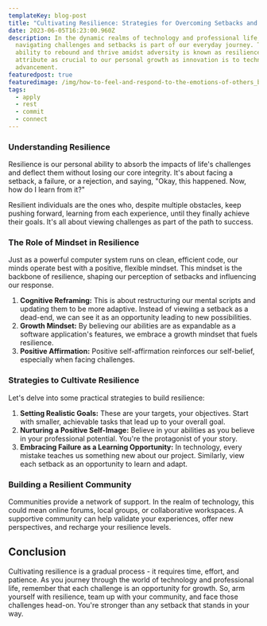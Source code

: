 ```yaml
---
templateKey: blog-post
title: "Cultivating Resilience: Strategies for Overcoming Setbacks and Challenges "
date: 2023-06-05T16:23:00.960Z
description: In the dynamic realms of technology and professional life,
  navigating challenges and setbacks is part of our everyday journey. The
  ability to rebound and thrive amidst adversity is known as resilience, an
  attribute as crucial to our personal growth as innovation is to technological
  advancement.
featuredpost: true
featuredimage: /img/how-to-feel-and-respond-to-the-emotions-of-others_banner.jpg
tags:
  - apply
  - rest
  - commit
  - connect
---
```

### Understanding Resilience

Resilience is our personal ability to absorb the impacts of life's challenges and deflect them without losing our core integrity. It's about facing a setback, a failure, or a rejection, and saying, "Okay, this happened. Now, how do I learn from it?"

Resilient individuals are the ones who, despite multiple obstacles, keep pushing forward, learning from each experience, until they finally achieve their goals. It's all about viewing challenges as part of the path to success.

### The Role of Mindset in Resilience

Just as a powerful computer system runs on clean, efficient code, our minds operate best with a positive, flexible mindset. This mindset is the backbone of resilience, shaping our perception of setbacks and influencing our response.

1. **Cognitive Reframing:** This is about restructuring our mental scripts and updating them to be more adaptive. Instead of viewing a setback as a dead-end, we can see it as an opportunity leading to new possibilities.
2. **Growth Mindset:** By believing our abilities are as expandable as a software application's features, we embrace a growth mindset that fuels resilience.
3. **Positive Affirmation:** Positive self-affirmation reinforces our self-belief, especially when facing challenges.

### Strategies to Cultivate Resilience

Let's delve into some practical strategies to build resilience:

1. **Setting Realistic Goals:** These are your targets, your objectives. Start with smaller, achievable tasks that lead up to your overall goal.
2. **Nurturing a Positive Self-Image:** Believe in your abilities as you believe in your professional potential. You're the protagonist of your story.
3. **Embracing Failure as a Learning Opportunity:** In technology, every mistake teaches us something new about our project. Similarly, view each setback as an opportunity to learn and adapt.

### Building a Resilient Community

Communities provide a network of support. In the realm of technology, this could mean online forums, local groups, or collaborative workspaces. A supportive community can help validate your experiences, offer new perspectives, and recharge your resilience levels.

## Conclusion

Cultivating resilience is a gradual process - it requires time, effort, and patience. As you journey through the world of technology and professional life, remember that each challenge is an opportunity for growth. So, arm yourself with resilience, team up with your community, and face those challenges head-on. You're stronger than any setback that stands in your way.